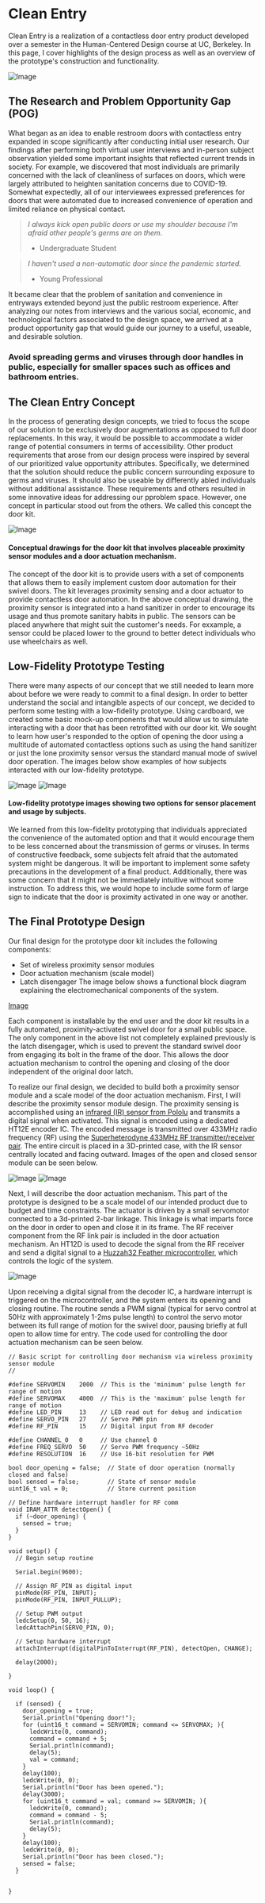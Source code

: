 # Clean Entry

Clean Entry is a realization of a contactless door entry product developed over a semester in the Human-Centered Design course at UC, Berkeley. In this page, I cover highlights of the design process as well as an overview of the prototype's construction and functionality.

![Image](/media/operation.gif)

## The Research and Problem Opportunity Gap (POG)

What began as an idea to enable restroom doors with contactless entry expanded in scope significantly after conducting initial user research. Our findings after performing both virtual user interviews and in-person subject observation yielded some important insights that reflected current trends in society. For example, we discovered that most individuals are primarily concerned with the lack of cleanliness of surfaces on doors, which were largely attributed to heighten sanitation concerns due to COVID-19. Somewhat expectedly, all of our interviewees expressed preferences for doors that were automated due to increased convenience of operation and limited reliance on physical contact.

>_I always kick open public doors or use my shoulder because I'm afraid other people's germs are on them._
> - Undergraduate Student

>_I haven't used a non-automatic door since the pandemic started._
> - Young Professional

It became clear that the problem of sanitation and convenience in entryways extended beyond just the public restroom experience. After analyzing our notes from interviews and  the various social, economic, and technological factors associated to the design space, we arrived at a product opportunity gap that would guide our journey to a useful, useable, and desirable solution.

### Avoid spreading germs and viruses through door handles in public, especially for smaller spaces such as offices and bathroom entries.

## The Clean Entry Concept

In the process of generating design concepts, we tried to focus the scope of our solution to be exclusively door augmentations as opposed to full door replacements. In this way, it would be possible to accommodate a wider range of potential consumers in terms of accessibility. Other product requirements that arose from our design process were inspired by several of our prioritized value opportunity attributes. Specifically, we determined that the solution should reduce the public concern surrounding exposure to germs and viruses. It should also be useable by differently abled individuals without additional assistance. These requirements and others resulted in some innovative ideas for addressing our pproblem space. However, one concept in particular stood out from the others. We called this concept the door kit.

![Image](/media/doorkit.PNG)
#### Conceptual drawings for the door kit that involves placeable proximity sensor modules and a door actuation mechanism.

The concept of the door kit is to provide users with a set of components that allows them to easily implement custom door automation for their swivel doors. The kit leverages proximity sensing and a door actuator to provide contactless door automation. In the above conceptual drawing, the proximity sensor is integrated into a hand sanitizer in order to encourage its usage and thus promote sanitary habits in public. The sensors can be placed anywhere that might suit the customer's needs. For exxample, a sensor could be placed lower to the ground to better detect individuals who use wheelchairs as well.

## Low-Fidelity Prototype Testing

There were many aspects of our concept that we still needed to learn more about before we were ready to commit to a final design. In order to better understand the social and intangible aspects of our concept, we decided to perform some testing with a low-fidelity prototype. Using cardboard, we created some basic mock-up components that would allow us to simulate interacting with a door that has been retrofitted with our door kit. We sought to learn how user's responded to the option of opening the door using a multitude of automated contactless options such as using the hand sanitizer or just the lone proximity sensor versus the standard manual mode of swivel door operation. The images below show examples of how subjects interacted with our low-fidelity prototype.

![Image](/media/lofi_prox.jpg)
![Image](/media/lofi_sanitizer.JPG)
#### Low-fidelity prototype images showing two options for sensor placement and usage by subjects.

We learned from this low-fidelity prototyping that individuals appreciated the convenience of the automated option and that it would encourage them to be less concerned about the transmission of germs or viruses. In terms of constructive feedback, some subjects felt afraid that the automated system might be dangerous. It will be important to implement some safety precautions in the development of a final product. Additionally, there was some concern that it might not be immediately intuitive without some instruction. To address this, we would hope to include some form of large sign to indicate that the door is proximity activated in one way or another.

## The Final Prototype Design

Our final design for the prototype door kit includes the following components:
* Set of wireless proximity sensor modules
* Door actuation mechanism (scale model)
* Latch disengager
The image below shows a functional block diagram explaining the electromechanical components of the system.

[Image](/media/diagram.PNG)

Each component is installable by the end user and the door kit results in a fully automated, proximity-activated swivel door for a small public space. The only component in the above list not completely explained previously is the latch disengager, which is used to prevent the standard swivel door from engaging its bolt in the frame of the door. This allows the door actuation mechanism to control the opening and closing of the door independent of the original door latch.

To realize our final design, we decided to build both a proximity sensor module and a scale model of the door actuation mechanism. First, I will describe the proximity sensor module design. The proximity sensing is accomplished using an [infrared (IR) sensor from Pololu](https://www.pololu.com/product/1134) and transmits a digital signal when activated. This signal is encoded using a dedicated HT12E encoder IC. The encoded message is transmitted over 433MHz radio frequency (RF) using the [Superheterodyne 433MHz RF transmitter/receiver pair](https://www.amazon.com/RioRand-Superheterodyne-transmitter-receiver-3400/dp/B00HEDRHG6). The entire circuit is placed in a 3D-printed case, with the IR sensor centrally located and facing outward. Images of the open and closed sensor module can be seen below.

![Image](/media/module_open.jpg)
![Image](/media/module_closed.jpg)

Next, I will describe the door actuation mechanism. This part of the prototype is designed to be a scale model of our intended product due to budget and time constraints. The actuator is driven by a small servomotor connected to a 3d-printed 2-bar linkage. This linkage is what imparts force on the door in order to open and close it in its frame. The RF receiver component from the RF link pair is included in the door actuation mechanism. An HT12D is used to decode the signal from the RF receiver and send a digital signal to a [Huzzah32 Feather microcontroller](https://learn.adafruit.com/adafruit-huzzah32-esp32-feather), which controls the logic of the system.

![Image](/media/door.jpg)

Upon receiving a digital signal from the decoder IC, a hardware interrupt is triggered on the microcontroller, and the system enters its opening and closing routine. The routine sends a PWM signal (typical for servo control at 50Hz with approximately 1-2ms pulse length) to control the servo motor between its full range of motion for the swivel door, pausing briefly at full open to allow time for entry. The code used for controlling the door actuation mechanism can be seen below.

```
// Basic script for controlling door mechanism via wireless proximity sensor module
//

#define SERVOMIN    2000  // This is the 'minimum' pulse length for range of motion
#define SERVOMAX    4000  // This is the 'maximum' pulse length for range of motion
#define LED_PIN     13    // LED read out for debug and indication
#define SERVO_PIN   27    // Servo PWM pin
#define RF_PIN      15    // Digital input from RF decoder

#define CHANNEL_0   0     // Use channel 0
#define FREQ_SERVO  50    // Servo PWM frequency ~50Hz  
#define RESOLUTION  16    // Use 16-bit resolution for PWM

bool door_opening = false;  // State of door operation (normally closed and false)
bool sensed = false;        // State of sensor module
uint16_t val = 0;           // Store current position

// Define hardware interrupt handler for RF comm
void IRAM_ATTR detectOpen() {
  if (~door_opening) {
    sensed = true;
  }
}

void setup() {
  // Begin setup routine

  Serial.begin(9600);

  // Assign RF_PIN as digital input
  pinMode(RF_PIN, INPUT);
  pinMode(RF_PIN, INPUT_PULLUP);
  
  // Setup PWM output
  ledcSetup(0, 50, 16);
  ledcAttachPin(SERVO_PIN, 0);

  // Setup hardware interrupt
  attachInterrupt(digitalPinToInterrupt(RF_PIN), detectOpen, CHANGE);

  delay(2000);
  
}

void loop() {

  if (sensed) {
    door_opening = true;
    Serial.println("Opening door!");
    for (uint16_t command = SERVOMIN; command <= SERVOMAX; ){
      ledcWrite(0, command);
      command = command + 5;
      Serial.println(command);
      delay(5);
      val = command;
    }
    delay(100);
    ledcWrite(0, 0);
    Serial.println("Door has been opened.");
    delay(3000);
    for (uint16_t command = val; command >= SERVOMIN; ){
      ledcWrite(0, command);
      command = command - 5;
      Serial.println(command);
      delay(5);
    }
    delay(100);
    ledcWrite(0, 0);
    Serial.println("Door has been closed.");
    sensed = false;
  }

  
}
```
